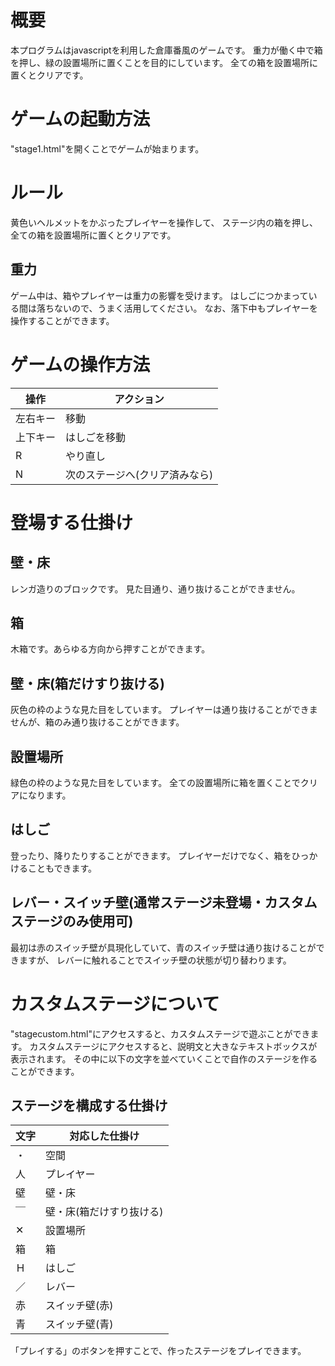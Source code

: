 # 概要
本プログラムはjavascriptを利用した倉庫番風のゲームです。
重力が働く中で箱を押し、緑の設置場所に置くことを目的にしています。
全ての箱を設置場所に置くとクリアです。


# ゲームの起動方法
"stage1.html"を開くことでゲームが始まります。

# ルール
黄色いヘルメットをかぶったプレイヤーを操作して、
ステージ内の箱を押し、全ての箱を設置場所に置くとクリアです。

## 重力
ゲーム中は、箱やプレイヤーは重力の影響を受けます。
はしごにつかまっている間は落ちないので、うまく活用してください。
なお、落下中もプレイヤーを操作することができます。


# ゲームの操作方法
|操作|  アクション  |
| ---- | ---- |
|左右キー|移動|
|上下キー|はしごを移動|
|R|やり直し|
|N|次のステージへ(クリア済みなら)|


# 登場する仕掛け
## 壁・床
レンガ造りのブロックです。
見た目通り、通り抜けることができません。
## 箱
木箱です。あらゆる方向から押すことができます。
## 壁・床(箱だけすり抜ける)
灰色の枠のような見た目をしています。
プレイヤーは通り抜けることができませんが、箱のみ通り抜けることができます。
## 設置場所
緑色の枠のような見た目をしています。
全ての設置場所に箱を置くことでクリアになります。
## はしご
登ったり、降りたりすることができます。
プレイヤーだけでなく、箱をひっかけることもできます。
## レバー・スイッチ壁(通常ステージ未登場・カスタムステージのみ使用可)
最初は赤のスイッチ壁が具現化していて、青のスイッチ壁は通り抜けることができますが、
レバーに触れることでスイッチ壁の状態が切り替わります。

# カスタムステージについて
"stagecustom.html"にアクセスすると、カスタムステージで遊ぶことができます。
カスタムステージにアクセスすると、説明文と大きなテキストボックスが表示されます。
その中に以下の文字を並べていくことで自作のステージを作ることができます。

## ステージを構成する仕掛け
|文字|対応した仕掛け|
| ---- | ---- |
|・| 空間 |
|人|プレイヤー|
|壁| 壁・床 |
|￣|壁・床(箱だけすり抜ける)|
|✕|設置場所|
|箱| 箱 |
|Ｈ| はしご |
|／| レバー |
|赤| スイッチ壁(赤) |
|青| スイッチ壁(青) |

「プレイする」のボタンを押すことで、作ったステージをプレイできます。

